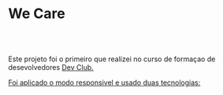 <h1>We Care</h1>
<br>
<br>
<p>Este projeto foi o primeiro que realizei no curso de formaçao de desevolvedores <a href="https://rodolfomori.com.br/devclub/"> Dev Club.</p>
<p>Foi aplicado o modo responsivel e usado duas tecnologias:</p>
